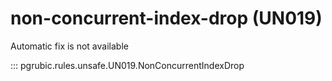 # non-concurrent-index-drop (UN019)

Automatic fix is not available

::: pgrubic.rules.unsafe.UN019.NonConcurrentIndexDrop
